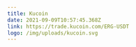 ```yaml
---
title: Kucoin
date: 2021-09-09T10:57:45.368Z
link: https://trade.kucoin.com/ERG-USDT
logo: /img/uploads/kucoin.svg
---
```

